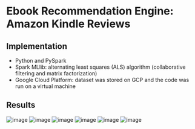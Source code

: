 # Ebook Recommendation Engine: Amazon Kindle Reviews

## Implementation
- Python and PySpark
- Spark MLlib: alternating least squares (ALS) algorithm (collaborative filtering and matrix factorization)
- Google Cloud Platform: dataset was stored on GCP and the code was run on a virtual machine

## Results 
![image](https://user-images.githubusercontent.com/78432605/117915362-1d931280-b2b3-11eb-9233-15daa01587ce.png)
![image](https://user-images.githubusercontent.com/78432605/117915381-297ed480-b2b3-11eb-970b-7a8cbc8ee59b.png)
![image](https://user-images.githubusercontent.com/78432605/117915415-3a2f4a80-b2b3-11eb-8d42-5fa06097d215.png)
![image](https://user-images.githubusercontent.com/78432605/117915434-44e9df80-b2b3-11eb-8341-c0035f70d1c9.png)
![image](https://user-images.githubusercontent.com/78432605/117915457-529f6500-b2b3-11eb-81ad-cfc6bf1de07c.png)
![image](https://user-images.githubusercontent.com/78432605/117915480-5c28cd00-b2b3-11eb-8db8-58a39a0b7169.png)
